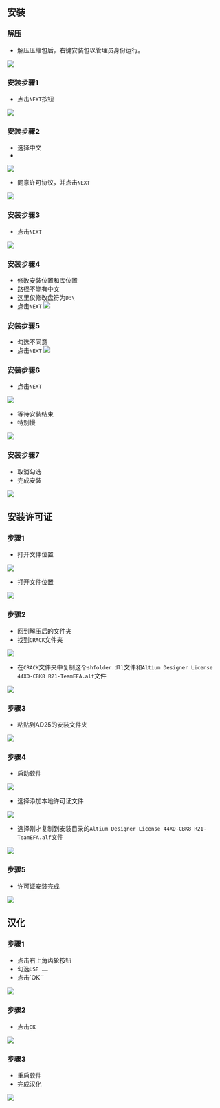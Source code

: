 ## 安装
### 解压

- 解压压缩包后，右键安装包以管理员身份运行。

![](肥猫的小世界/肥猫的学习世界/硬件%20PCB/AltiumDesigner%20AD25%20安装/图片/Pasted%20image%2020250414152308.png)


### 安装步骤1

- 点击`NEXT`按钮

![](肥猫的小世界/肥猫的学习世界/硬件%20PCB/AltiumDesigner%20AD25%20安装/图片/Pasted%20image%2020250414152426.png)

### 安装步骤2

- 选择中文
- 
![](肥猫的小世界/肥猫的学习世界/硬件%20PCB/AltiumDesigner%20AD25%20安装/图片/Pasted%20image%2020250414152703.png)

- 同意许可协议，并点击`NEXT`

![](肥猫的小世界/肥猫的学习世界/硬件%20PCB/AltiumDesigner%20AD25%20安装/图片/Pasted%20image%2020250414152737.png)

### 安装步骤3

- 点击`NEXT`

![](肥猫的小世界/肥猫的学习世界/硬件%20PCB/AltiumDesigner%20AD25%20安装/图片/Pasted%20image%2020250414152815.png)

### 安装步骤4

- 修改安装位置和库位置
- 路径不能有中文
- 这里仅修改盘符为`D:\`
- 点击`NEXT`
![](肥猫的小世界/肥猫的学习世界/硬件%20PCB/AltiumDesigner%20AD25%20安装/图片/Pasted%20image%2020250414153012.png)

### 安装步骤5

- 勾选不同意
- 点击`NEXT`
![](肥猫的小世界/肥猫的学习世界/硬件%20PCB/AltiumDesigner%20AD25%20安装/图片/Pasted%20image%2020250414153327.png)

### 安装步骤6

- 点击`NEXT`

![](肥猫的小世界/肥猫的学习世界/硬件%20PCB/AltiumDesigner%20AD25%20安装/图片/Pasted%20image%2020250414153359.png)

- 等待安装结束
- 特别慢

![](肥猫的小世界/肥猫的学习世界/硬件%20PCB/AltiumDesigner%20AD25%20安装/图片/Pasted%20image%2020250414153423.png)

### 安装步骤7

- 取消勾选
- 完成安装

![](肥猫的小世界/肥猫的学习世界/硬件%20PCB/AltiumDesigner%20AD25%20安装/图片/Pasted%20image%2020250414154203.png)

## 安装许可证

### 步骤1

- 打开文件位置

![](肥猫的小世界/肥猫的学习世界/硬件%20PCB/AltiumDesigner%20AD25%20安装/图片/Pasted%20image%2020250414154435.png)

- 打开文件位置

![](肥猫的小世界/肥猫的学习世界/硬件%20PCB/AltiumDesigner%20AD25%20安装/图片/Pasted%20image%2020250414154534.png)

### 步骤2

- 回到解压后的文件夹
- 找到`CRACK`文件夹

![](肥猫的小世界/肥猫的学习世界/硬件%20PCB/AltiumDesigner%20AD25%20安装/图片/Pasted%20image%2020250414154631.png)

- 在`CRACK`文件夹中复制这个`shfolder.dll`文件和`Altium Designer License 44XD-CBK8 R21-TeamEFA.alf`文件

![](肥猫的小世界/肥猫的学习世界/硬件%20PCB/AltiumDesigner%20AD25%20安装/图片/Pasted%20image%2020250414161119.png)

### 步骤3

- 粘贴到AD25的安装文件夹

![](肥猫的小世界/肥猫的学习世界/硬件%20PCB/AltiumDesigner%20AD25%20安装/图片/Pasted%20image%2020250414155043.png)

### 步骤4

- 启动软件

![](肥猫的小世界/肥猫的学习世界/硬件%20PCB/AltiumDesigner%20AD25%20安装/图片/Pasted%20image%2020250414155705.png)

- 选择添加本地许可证文件

![](肥猫的小世界/肥猫的学习世界/硬件%20PCB/AltiumDesigner%20AD25%20安装/图片/Pasted%20image%2020250414155813.png)

- 选择刚才复制到安装目录的`Altium Designer License 44XD-CBK8 R21-TeamEFA.alf`文件

![](肥猫的小世界/肥猫的学习世界/硬件%20PCB/AltiumDesigner%20AD25%20安装/图片/Pasted%20image%2020250414160350.png)

### 步骤5

- 许可证安装完成

![](肥猫的小世界/肥猫的学习世界/硬件%20PCB/AltiumDesigner%20AD25%20安装/图片/Pasted%20image%2020250414160441.png)

## 汉化

### 步骤1

- 点击右上角齿轮按钮
- 勾选`USE ……`
- 点击`OK``

![](肥猫的小世界/肥猫的学习世界/硬件%20PCB/AltiumDesigner%20AD25%20安装/图片/Pasted%20image%2020250414160655.png)

### 步骤2

- 点击`OK`

![](肥猫的小世界/肥猫的学习世界/硬件%20PCB/AltiumDesigner%20AD25%20安装/图片/Pasted%20image%2020250414160810.png)

### 步骤3

- 重启软件
- 完成汉化

![](肥猫的小世界/肥猫的学习世界/硬件%20PCB/AltiumDesigner%20AD25%20安装/图片/Pasted%20image%2020250414160950.png)

